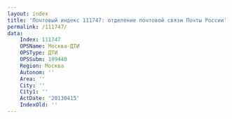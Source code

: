 ```yaml
---
layout: index
title: 'Почтовый индекс 111747: отделение почтовой связи Почты России'
permalink: /111747/
data:
    Index: 111747
    OPSName: Москва-ДТИ
    OPSType: ДТИ
    OPSSubm: 109440
    Region: Москва
    Autonom: ''
    Area: ''
    City: ''
    City1: ''
    ActDate: '20130415'
    IndexOld: ''
---
```

